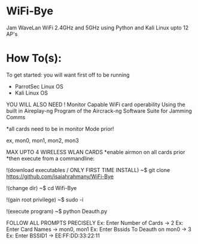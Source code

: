 # WiFi-Bye
Jam WaveLan WiFi 2.4GHz and 5GHz using Python and Kali Linux upto 12 AP's

# How To(s):
To get started: you will want first off to be running

 - ParrotSec Linux OS 
 - Kali Linux OS
 
 YOU WILL ALSO NEED !
 Monitor Capable WiFi card operability
 Using the built in Aireplay-ng Program of the
 Aircrack-ng Software Suite for Jamming Comms
 
 *all cards need to be in monitor Mode prior!
 
 ex, mon0, mon1, mon2, mon3
 
 MAX UPTO 4 WIRELESS WLAN CARDS
 *enable airmon on all cards prior
 *then execute from a commandline:
 
!(download executables / ONLY FIRST TIME INSTALL)
~$ git clone https://github.com/isaiahrahmany/WiFi-Bye

!(change dir)
~$ cd Wifi-Bye

!(gain root privilege)
~$ sudo -i

!(execute program)
~$ python Deauth.py


FOLLOW ALL PROMPTS PRECISELY
Ex: Enter Number of Cards -> 2
Ex: Enter Card Names -> mon0, mon1
Ex: Enter Bssids To Deauth on mon0 -> 3
Ex: Enter BSSID1 -> EE:FF:DD:33:22:11
 
